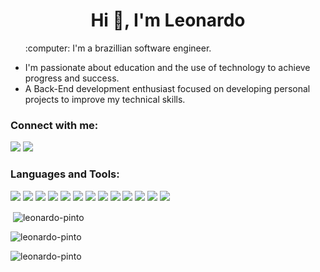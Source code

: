 <h1 align="center">Hi 👋, I'm Leonardo</h1>
<ul>
  <p> :computer: I'm a brazillian software engineer.</p>
  <li>I'm passionate about education and the use of technology to achieve progress and success.</li>
  <li>A Back-End development enthusiast focused on developing personal projects to improve my technical skills.</li>
</ul>

<h3 align="left">Connect with me:</h3>
<div>
  <a target="blank" href="https://linkedin.com/in/leonardo-antonio-pinto/"><img src="https://img.shields.io/badge/LinkedIn-0077B5?style=for-the-badge&logo=linkedin&logoColor=white" /></a>
  <a target="blank" href="https://leonardo-pinto-portfolio.vercel.app/"><img src="https://img.shields.io/badge/-PORTFOLIO-3f5672?style=for-the-badge&logo={LOGO-NAME}&logoColor=white" /></a>
</div>


<h3 align="left">Languages and Tools:</h3>
<div>
  <img src="https://img.shields.io/badge/HTML5-E34F26?style=for-the-badge&logo=html5&logoColor=white" />
  <img src="https://img.shields.io/badge/CSS3-1572B6?style=for-the-badge&logo=css3&logoColor=white" />
  <img src="https://img.shields.io/badge/JavaScript-323330?style=for-the-badge&logo=javascript&logoColor=F7DF1E" />
  <img src="https://img.shields.io/badge/Node.js-339933?style=for-the-badge&logo=nodedotjs&logoColor=white" />
  <img src="https://img.shields.io/badge/Express.js-000000?style=for-the-badge&logo=express&logoColor=white" />
  <img src="https://img.shields.io/badge/Mocha-8D6748?style=for-the-badge&logo=Mocha&logoColor=white" />
  <img src="https://img.shields.io/badge/chai-A30701?style=for-the-badge&logo=chai&logoColor=white" />
  <img src="https://img.shields.io/badge/MySQL-005C84?style=for-the-badge&logo=mysql&logoColor=white" />
  <img src="https://img.shields.io/badge/MongoDB-4EA94B?style=for-the-badge&logo=mongodb&logoColor=white" />
  <img src="https://img.shields.io/badge/React-20232A?style=for-the-badge&logo=react&logoColor=61DAFB" />
  <img src="https://img.shields.io/badge/Redux-593D88?style=for-the-badge&logo=redux&logoColor=white" />
  <img src="https://img.shields.io/badge/Jest-C21325?style=for-the-badge&logo=jest&logoColor=white" />
  <img src="https://img.shields.io/badge/Tailwind_CSS-38B2AC?style=for-the-badge&logo=tailwind-css&logoColor=white" />
</div>


<p>&nbsp;<img align="center" src="https://github-readme-stats.vercel.app/api?username=leonardo-pinto&show_icons=true&locale=en" alt="leonardo-pinto" /></p>

<p><img align="center" src="https://github-readme-stats.vercel.app/api/top-langs?username=leonardo-pinto&show_icons=true&locale=en&layout=compact" alt="leonardo-pinto" /></p>

<p align="left"> <img src="https://komarev.com/ghpvc/?username=leonardo-pinto&label=Profile%20views&color=0e75b6&style=flat" alt="leonardo-pinto" /> </p>

